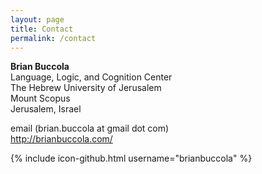 ```yaml
---
layout: page
title: Contact
permalink: /contact
---
```


**Brian Buccola**  
Language, Logic, and Cognition Center  
The Hebrew University of Jerusalem  
Mount Scopus  
Jerusalem, Israel

<p><script type="text/javascript">
<!--
h='&#x67;&#x6d;&#x61;&#x69;&#108;&#46;&#x63;&#x6f;&#x6d;';a='&#64;';n='&#98;&#114;&#x69;&#x61;&#110;&#46;&#98;&#x75;&#x63;&#x63;&#x6f;&#108;&#x61;';e=n+a+h;
document.write('<a h'+'ref'+'="ma'+'ilto'+':'+e+'" clas'+'s="em' + 'ail">'+'first dot last at gmail dot com'+'<\/'+'a'+'>');
// -->
</script><noscript>&#x65;&#x6d;&#x61;&#x69;&#108;&#32;&#40;&#98;&#114;&#x69;&#x61;&#110;&#46;&#98;&#x75;&#x63;&#x63;&#x6f;&#108;&#x61;&#32;&#x61;&#116;&#32;&#x67;&#x6d;&#x61;&#x69;&#108;&#32;&#100;&#x6f;&#116;&#32;&#x63;&#x6f;&#x6d;&#x29;</noscript><br>
<a href="http://brianbuccola.com/">http://brianbuccola.com/</a></p>

{% include icon-github.html username="brianbuccola" %}
